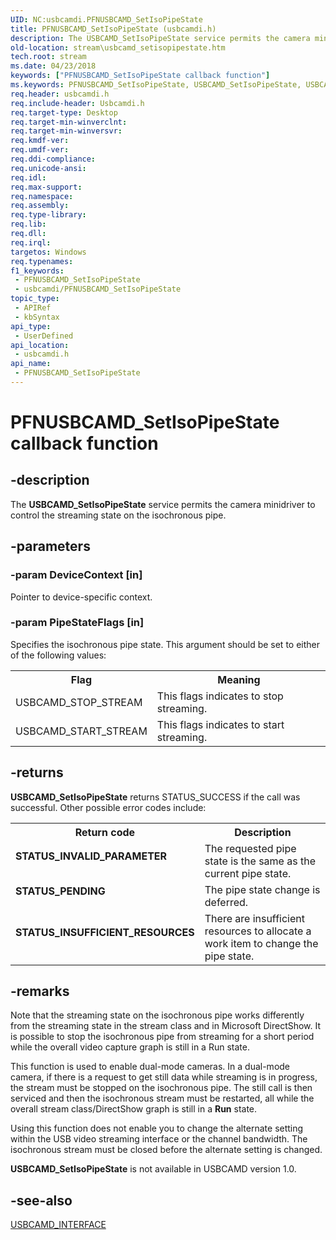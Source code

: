 ```yaml
---
UID: NC:usbcamdi.PFNUSBCAMD_SetIsoPipeState
title: PFNUSBCAMD_SetIsoPipeState (usbcamdi.h)
description: The USBCAMD_SetIsoPipeState service permits the camera minidriver to control the streaming state on the isochronous pipe.
old-location: stream\usbcamd_setisopipestate.htm
tech.root: stream
ms.date: 04/23/2018
keywords: ["PFNUSBCAMD_SetIsoPipeState callback function"]
ms.keywords: PFNUSBCAMD_SetIsoPipeState, USBCAMD_SetIsoPipeState, USBCAMD_SetIsoPipeState routine [Streaming Media Devices], stream.usbcamd_setisopipestate, usbcamdi/USBCAMD_SetIsoPipeState, usbcmdpr_6643c631-6892-4955-8a1f-ae152fd155e4.xml
req.header: usbcamdi.h
req.include-header: Usbcamdi.h
req.target-type: Desktop
req.target-min-winverclnt: 
req.target-min-winversvr: 
req.kmdf-ver: 
req.umdf-ver: 
req.ddi-compliance: 
req.unicode-ansi: 
req.idl: 
req.max-support: 
req.namespace: 
req.assembly: 
req.type-library: 
req.lib: 
req.dll: 
req.irql: 
targetos: Windows
req.typenames: 
f1_keywords:
 - PFNUSBCAMD_SetIsoPipeState
 - usbcamdi/PFNUSBCAMD_SetIsoPipeState
topic_type:
 - APIRef
 - kbSyntax
api_type:
 - UserDefined
api_location:
 - usbcamdi.h
api_name:
 - PFNUSBCAMD_SetIsoPipeState
---
```


# PFNUSBCAMD_SetIsoPipeState callback function


## -description

The <b>USBCAMD_SetIsoPipeState</b> service permits the camera minidriver to control the streaming state on the isochronous pipe.

## -parameters

### -param DeviceContext [in]


Pointer to device-specific context.

### -param PipeStateFlags [in]


Specifies the isochronous pipe state. This argument should be set to either of the following values:

<table>
<tr>
<th>Flag</th>
<th>Meaning</th>
</tr>
<tr>
<td>
USBCAMD_STOP_STREAM

</td>
<td>
This flags indicates to stop streaming.

</td>
</tr>
<tr>
<td>
USBCAMD_START_STREAM

</td>
<td>
This flags indicates to start streaming.

</td>
</tr>
</table>

## -returns

<b>USBCAMD_SetIsoPipeState</b> returns STATUS_SUCCESS if the call was successful. Other possible error codes include:

<table>
<tr>
<th>Return code</th>
<th>Description</th>
</tr>
<tr>
<td width="40%">
<dl>
<dt><b>STATUS_INVALID_PARAMETER</b></dt>
</dl>
</td>
<td width="60%">
The requested pipe state is the same as the current pipe state.

</td>
</tr>
<tr>
<td width="40%">
<dl>
<dt><b>STATUS_PENDING</b></dt>
</dl>
</td>
<td width="60%">
The pipe state change is deferred.

</td>
</tr>
<tr>
<td width="40%">
<dl>
<dt><b>STATUS_INSUFFICIENT_RESOURCES</b></dt>
</dl>
</td>
<td width="60%">
There are insufficient resources to allocate a work item to change the pipe state.

</td>
</tr>
</table>

## -remarks

Note that the streaming state on the isochronous pipe works differently from the streaming state in the stream class and in Microsoft DirectShow. It is possible to stop the isochronous pipe from streaming for a short period while the overall video capture graph is still in a Run state.

This function is used to enable dual-mode cameras. In a dual-mode camera, if there is a request to get still data while streaming is in progress, the stream must be stopped on the isochronous pipe. The still call is then serviced and then the isochronous stream must be restarted, all while the overall stream class/DirectShow graph is still in a <b>Run</b> state.

Using this function does not enable you to change the alternate setting within the USB video streaming interface or the channel bandwidth. The isochronous stream must be closed before the alternate setting is changed.

<b>USBCAMD_SetIsoPipeState</b> is not available in USBCAMD version 1.0.

## -see-also

<a href="/windows-hardware/drivers/ddi/usbcamdi/ns-usbcamdi-usbcamd_interface">USBCAMD_INTERFACE</a>

